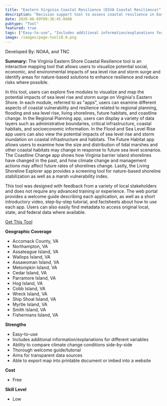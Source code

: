 ```yaml
---
title: "Eastern Virginia Coastal Resilience (ESVA Coastal Resilience)"
description: "Decision support tool to assess coastal resilience in Eastern Virginia"
date: 2020-06-09T09:36:45-0400
pubtype: "Tool"
featured: true
tags: ["Easy-to-use", "Includes additional information/explanations for different variables", "Ability to compare climate change conditions side-by-side", "Thorough welcome guide/tutorial", "Aims for transparent data sources", "Able to export map into printable document or imbed into a website"]
image: /images/page-tool10.0.png
---
```

Developed By: NOAA, and TNC

**Summary:** The Virginia Eastern Shore Coastal Resilience tool is an interactive mapping tool that allows users to visualize potential social, economic, and environmental impacts of sea level rise and storm surge and identify areas for nature-based solutions to enhance resilience and reduce risks where possible.

In this tool, users can explore five modules to visualize and map the potential impacts of sea level rise and storm surge on Virginia's Eastern Shore. In each module, referred to as "apps", users can examine different aspects of coastal vulnerability and resilience related to regional planning, flooding and sea level rise, living shorelines, future habitats, and coastline change. In the Regional Planning app, users can display a variety of data layers such as administrative boundaries, critical infrastructure, coastal habitats, and socioeconomic information. In the Flood and Sea Level Rise app users can also view the potential impacts of sea level rise and storm inundation on coastal infrastructure and habitats. The Future Habitat app allows users to examine how the size and distribution of tidal marshes and other coastal habitats may change in response to future sea level scenarios. The Coastline Change app shows how Virginia barrier island shorelines have changed in the past, and how climate change and management actions may affect future rates of shorelines change. Lastly, the Living Shoreline Explorer app provides a screening tool for nature-based shoreline stabilization as well as a marsh vulnerability index. 

This tool was designed with feedback from a variety of local stakeholders and does not require any advanced training or experience. The web portal provides a welcome guide describing each application, as well as a short introductory video, step-by-step tutorial, and factsheets about how to use each app. Users can also easily find metadata to access original local, state, and federal data where available.

<a href="https://maps.coastalresilience.org/virginia/" target="_blank">Get This Tool</a>

__**Geographic Coverage**__
-  Accomack County, VA
-  Northampton, VA
-  Assateague Island, VA
-  Wallops Island, VA
-  Assawoman Island, VA
-  Metompkin Island, VA
-  Cedar Island, VA
-  Parramore Island, VA
-  Hog Island, VA
-  Cobb Island, VA
-  Wreck Island, VA
-  Ship Shoal Island, VA
-  Myrtle Island, VA
-  Smith Island, VA
-  Fishermans Island, VA

__**Strengths**__
-  Easy-to-use
-  Includes additional information/explanations for different variables
-  Ability to compare climate change conditions side-by-side
-  Thorough welcome guide/tutorial
-  Aims for transparent data sources
-  Able to export map into printable document or imbed into a website

__**Cost**__
- Free

__**Skill Level**__
- Low

